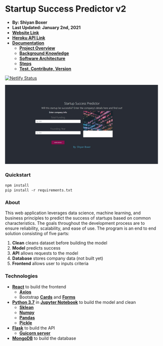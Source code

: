 # Startup Success Predictor v2

- **By: Shiyan Boxer**
- **Last Updated: January 2nd, 2021**
- **[Website Link](https://startup-success-predictor.netlify.app/)**
- **[Heroku API Link](https://startup-success-predictor-api.herokuapp.com)**
- **[Documentation](https://github.com/shiyanboxer/Startup-Success-Predictor-v2/tree/master/Documentation)**
    - **[Project Overview](https://github.com/shiyanboxer/Startup-Success-Predictor-v2/blob/master/Documentation/1_Project_Overview.md)**
    - **[Background Knowledge](https://github.com/shiyanboxer/Startup-Success-Predictor-v2/blob/master/Documentation/2_Background_Knowledge.md)**
    - **[Software Architecture](https://github.com/shiyanboxer/Startup-Success-Predictor-v2/blob/master/Documentation/3_Software_Architecture.md)**
    - **[Steps](https://github.com/shiyanboxer/Startup-Success-Predictor-v2/blob/master/Documentation/4_Steps.md)**
    - **[Test, Contribute, Version](https://github.com/shiyanboxer/Startup-Success-Predictor-v2/blob/master/Documentation/5_Test_Contribute_Version.md)**
            
[![Netlify Status](https://api.netlify.com/api/v1/badges/d94e1949-ad8e-456b-a2b0-7049dc10ea58/deploy-status)](https://app.netlify.com/sites/startup-success-predictor/deploys)

![Website Screenshot](https://github.com/shiyanboxer/Startup-Success-Predictor-v2/blob/master/Images/WebsiteScreenshot.jpg)

### **Quickstart**

```
npm install
pip install -r requirements.txt
```

### **About**

This web application leverages data science, machine learning, and business principles to predict the success of
startups based on common characteristics. The goals throughout the development process are to ensure reliability,
scalability, and ease of use. The program is an end to end solution consisting of five parts:

1. **Clean** cleans dataset before building the model
2. **Model** predicts success
3. **API** allows requests to the model
4. **Database** stores company data (not built yet)
5. **Frontend** allows user to inputs criteria

### **Technologies**

- **[React](https://reactjs.org/docs/create-a-new-react-app.html)** to build the frontend
    - **[Axios](https://www.npmjs.com/package/axios)**
    - Bootstrap **[Cards](https://mdbootstrap.com/docs/react/components/cards/)**
      and **[Forms](https://mdbootstrap.com/docs/react/forms/basic/)**
- **[Python 3.7](https://www.python.org/downloads/release/python-370/)** in **[Jupyter Notebook](https://jupyter.org/)**
  to build the model and clean
    - **[Sklean](https://scikit-learn.org/stable/modules/generated/sklearn.linear_model.LinearRegression.html)**
    - **[Numpy](https://numpy.org/doc/stable/reference/generated/numpy.array.html)**
    - **[Pandas](https://pandas.pydata.org/pandas-docs/stable/reference/api/pandas.DataFrame.html)**
    - **[Pickle](https://docs.python.org/3/library/pickle.html)**
- **[Flask](https://flask.palletsprojects.com/en/1.1.x/)** to build the API
    - **[Guicorn server](https://gunicorn.org/)**
- **[MongoDB](https://www.mongodb.com/2)** to build the database
